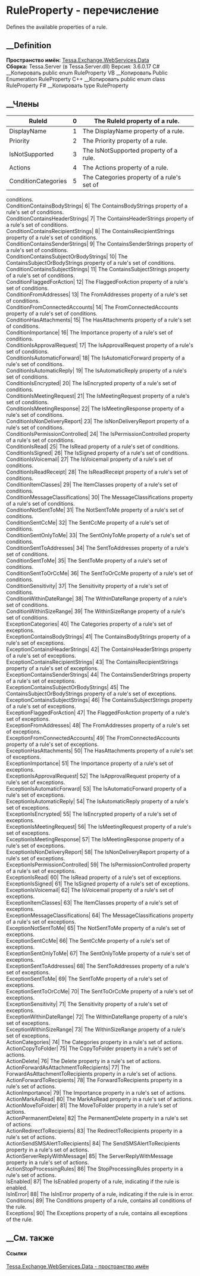 # RuleProperty - перечисление
Defines the available properties of a rule.
## __Definition
 **Пространство имён:**
[Tessa.Exchange.WebServices.Data](N_Tessa_Exchange_WebServices_Data.htm)  
 **Сборка:** Tessa.Server (в Tessa.Server.dll) Версия: 3.6.0.17
C# __Копировать
     public enum RuleProperty
VB __Копировать
     Public Enumeration RuleProperty
C++ __Копировать
     public enum class RuleProperty
F# __Копировать
     type RuleProperty
##  __Члены
RuleId| 0|  The RuleId property of a rule.  
---|---|---  
DisplayName| 1|  The DisplayName property of a rule.  
Priority| 2|  The Priority property of a rule.  
IsNotSupported| 3|  The IsNotSupported property of a rule.  
Actions| 4|  The Actions property of a rule.  
ConditionCategories| 5|  The Categories property of a rule's set of
conditions.  
ConditionContainsBodyStrings| 6|  The ContainsBodyStrings property of a rule's
set of conditions.  
ConditionContainsHeaderStrings| 7|  The ContainsHeaderStrings property of a
rule's set of conditions.  
ConditionContainsRecipientStrings| 8|  The ContainsRecipientStrings property
of a rule's set of conditions.  
ConditionContainsSenderStrings| 9|  The ContainsSenderStrings property of a
rule's set of conditions.  
ConditionContainsSubjectOrBodyStrings| 10|  The ContainsSubjectOrBodyStrings
property of a rule's set of conditions.  
ConditionContainsSubjectStrings| 11|  The ContainsSubjectStrings property of a
rule's set of conditions.  
ConditionFlaggedForAction| 12|  The FlaggedForAction property of a rule's set
of conditions.  
ConditionFromAddresses| 13|  The FromAddresses property of a rule's set of
conditions.  
ConditionFromConnectedAccounts| 14|  The FromConnectedAccounts property of a
rule's set of conditions.  
ConditionHasAttachments| 15|  The HasAttachments property of a rule's set of
conditions.  
ConditionImportance| 16|  The Importance property of a rule's set of
conditions.  
ConditionIsApprovalRequest| 17|  The IsApprovalRequest property of a rule's
set of conditions.  
ConditionIsAutomaticForward| 18|  The IsAutomaticForward property of a rule's
set of conditions.  
ConditionIsAutomaticReply| 19|  The IsAutomaticReply property of a rule's set
of conditions.  
ConditionIsEncrypted| 20|  The IsEncrypted property of a rule's set of
conditions.  
ConditionIsMeetingRequest| 21|  The IsMeetingRequest property of a rule's set
of conditions.  
ConditionIsMeetingResponse| 22|  The IsMeetingResponse property of a rule's
set of conditions.  
ConditionIsNonDeliveryReport| 23|  The IsNonDeliveryReport property of a
rule's set of conditions.  
ConditionIsPermissionControlled| 24|  The IsPermissionControlled property of a
rule's set of conditions.  
ConditionIsRead| 25|  The IsRead property of a rule's set of conditions.  
ConditionIsSigned| 26|  The IsSigned property of a rule's set of conditions.  
ConditionIsVoicemail| 27|  The IsVoicemail property of a rule's set of
conditions.  
ConditionIsReadReceipt| 28|  The IsReadReceipt property of a rule's set of
conditions.  
ConditionItemClasses| 29|  The ItemClasses property of a rule's set of
conditions.  
ConditionMessageClassifications| 30|  The MessageClassifications property of a
rule's set of conditions.  
ConditionNotSentToMe| 31|  The NotSentToMe property of a rule's set of
conditions.  
ConditionSentCcMe| 32|  The SentCcMe property of a rule's set of conditions.  
ConditionSentOnlyToMe| 33|  The SentOnlyToMe property of a rule's set of
conditions.  
ConditionSentToAddresses| 34|  The SentToAddresses property of a rule's set of
conditions.  
ConditionSentToMe| 35|  The SentToMe property of a rule's set of conditions.  
ConditionSentToOrCcMe| 36|  The SentToOrCcMe property of a rule's set of
conditions.  
ConditionSensitivity| 37|  The Sensitivity property of a rule's set of
conditions.  
ConditionWithinDateRange| 38|  The WithinDateRange property of a rule's set of
conditions.  
ConditionWithinSizeRange| 39|  The WithinSizeRange property of a rule's set of
conditions.  
ExceptionCategories| 40|  The Categories property of a rule's set of
exceptions.  
ExceptionContainsBodyStrings| 41|  The ContainsBodyStrings property of a
rule's set of exceptions.  
ExceptionContainsHeaderStrings| 42|  The ContainsHeaderStrings property of a
rule's set of exceptions.  
ExceptionContainsRecipientStrings| 43|  The ContainsRecipientStrings property
of a rule's set of exceptions.  
ExceptionContainsSenderStrings| 44|  The ContainsSenderStrings property of a
rule's set of exceptions.  
ExceptionContainsSubjectOrBodyStrings| 45|  The ContainsSubjectOrBodyStrings
property of a rule's set of exceptions.  
ExceptionContainsSubjectStrings| 46|  The ContainsSubjectStrings property of a
rule's set of exceptions.  
ExceptionFlaggedForAction| 47|  The FlaggedForAction property of a rule's set
of exceptions.  
ExceptionFromAddresses| 48|  The FromAddresses property of a rule's set of
exceptions.  
ExceptionFromConnectedAccounts| 49|  The FromConnectedAccounts property of a
rule's set of exceptions.  
ExceptionHasAttachments| 50|  The HasAttachments property of a rule's set of
exceptions.  
ExceptionImportance| 51|  The Importance property of a rule's set of
exceptions.  
ExceptionIsApprovalRequest| 52|  The IsApprovalRequest property of a rule's
set of exceptions.  
ExceptionIsAutomaticForward| 53|  The IsAutomaticForward property of a rule's
set of exceptions.  
ExceptionIsAutomaticReply| 54|  The IsAutomaticReply property of a rule's set
of exceptions.  
ExceptionIsEncrypted| 55|  The IsEncrypted property of a rule's set of
exceptions.  
ExceptionIsMeetingRequest| 56|  The IsMeetingRequest property of a rule's set
of exceptions.  
ExceptionIsMeetingResponse| 57|  The IsMeetingResponse property of a rule's
set of exceptions.  
ExceptionIsNonDeliveryReport| 58|  The IsNonDeliveryReport property of a
rule's set of exceptions.  
ExceptionIsPermissionControlled| 59|  The IsPermissionControlled property of a
rule's set of exceptions.  
ExceptionIsRead| 60|  The IsRead property of a rule's set of exceptions.  
ExceptionIsSigned| 61|  The IsSigned property of a rule's set of exceptions.  
ExceptionIsVoicemail| 62|  The IsVoicemail property of a rule's set of
exceptions.  
ExceptionItemClasses| 63|  The ItemClasses property of a rule's set of
exceptions.  
ExceptionMessageClassifications| 64|  The MessageClassifications property of a
rule's set of exceptions.  
ExceptionNotSentToMe| 65|  The NotSentToMe property of a rule's set of
exceptions.  
ExceptionSentCcMe| 66|  The SentCcMe property of a rule's set of exceptions.  
ExceptionSentOnlyToMe| 67|  The SentOnlyToMe property of a rule's set of
exceptions.  
ExceptionSentToAddresses| 68|  The SentToAddresses property of a rule's set of
exceptions.  
ExceptionSentToMe| 69|  The SentToMe property of a rule's set of exceptions.  
ExceptionSentToOrCcMe| 70|  The SentToOrCcMe property of a rule's set of
exceptions.  
ExceptionSensitivity| 71|  The Sensitivity property of a rule's set of
exceptions.  
ExceptionWithinDateRange| 72|  The WithinDateRange property of a rule's set of
exceptions.  
ExceptionWithinSizeRange| 73|  The WithinSizeRange property of a rule's set of
exceptions.  
ActionCategories| 74|  The Categories property in a rule's set of actions.  
ActionCopyToFolder| 75|  The CopyToFolder property in a rule's set of actions.  
ActionDelete| 76|  The Delete property in a rule's set of actions.  
ActionForwardAsAttachmentToRecipients| 77|  The
ForwardAsAttachmentToRecipients property in a rule's set of actions.  
ActionForwardToRecipients| 78|  The ForwardToRecipients property in a rule's
set of actions.  
ActionImportance| 79|  The Importance property in a rule's set of actions.  
ActionMarkAsRead| 80|  The MarkAsRead property in a rule's set of actions.  
ActionMoveToFolder| 81|  The MoveToFolder property in a rule's set of actions.  
ActionPermanentDelete| 82|  The PermanentDelete property in a rule's set of
actions.  
ActionRedirectToRecipients| 83|  The RedirectToRecipients property in a rule's
set of actions.  
ActionSendSMSAlertToRecipients| 84|  The SendSMSAlertToRecipients property in
a rule's set of actions.  
ActionServerReplyWithMessage| 85|  The ServerReplyWithMessage property in a
rule's set of actions.  
ActionStopProcessingRules| 86|  The StopProcessingRules property in a rule's
set of actions.  
IsEnabled| 87|  The IsEnabled property of a rule, indicating if the rule is
enabled.  
IsInError| 88|  The IsInError property of a rule, indicating if the rule is in
error.  
Conditions| 89|  The Conditions property of a rule, contains all conditions of
the rule.  
Exceptions| 90|  The Exceptions property of a rule, contains all exceptions of
the rule.  
## __См. также
#### Ссылки
[Tessa.Exchange.WebServices.Data - пространство
имён](N_Tessa_Exchange_WebServices_Data.htm)
